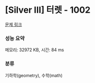 # [Silver III] 터렛 - 1002 

[문제 링크](https://www.acmicpc.net/problem/1002) 

### 성능 요약

메모리: 32972 KB, 시간: 84 ms

### 분류

기하학(geometry), 수학(math)


